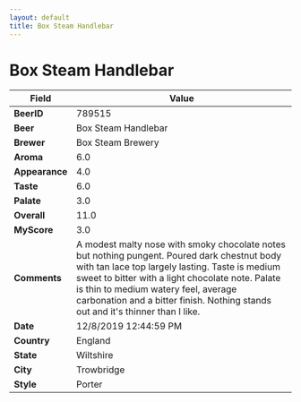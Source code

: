 ```yaml
---
layout: default
title: Box Steam Handlebar
---
```


# Box Steam Handlebar

| Field         | Value     |
|---------------|-----------|
| **BeerID** | 789515 |
| **Beer** | Box Steam Handlebar |
| **Brewer** | Box Steam Brewery |
| **Aroma** | 6.0 |
| **Appearance** | 4.0 |
| **Taste** | 6.0 |
| **Palate** | 3.0 |
| **Overall** | 11.0 |
| **MyScore** | 3.0 |
| **Comments** | A modest malty nose with smoky chocolate notes but nothing pungent. Poured dark chestnut body with tan lace top largely lasting. Taste is medium sweet to bitter with a light chocolate note. Palate is thin to medium watery feel, average carbonation and a bitter finish. Nothing stands out and it's thinner than I like. |
| **Date** | 12/8/2019 12:44:59 PM |
| **Country** | England |
| **State** | Wiltshire |
| **City** | Trowbridge |
| **Style** | Porter |
